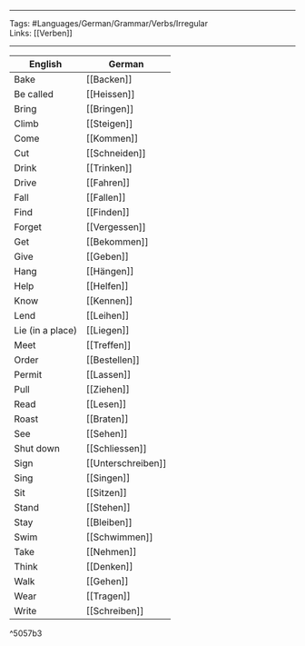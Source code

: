 ___
Tags: #Languages/German/Grammar/Verbs/Irregular  
Links: [[Verben]]
___
English | German
------------ | ------------
Bake | [[Backen]]
Be called | [[Heissen]]
Bring | [[Bringen]]
Climb | [[Steigen]]
Come | [[Kommen]]
Cut | [[Schneiden]]
Drink | [[Trinken]]
Drive | [[Fahren]]
Fall | [[Fallen]]
Find | [[Finden]]
Forget | [[Vergessen]]
Get | [[Bekommen]]
Give | [[Geben]]
Hang | [[Hängen]]
Help | [[Helfen]]
Know | [[Kennen]]
Lend | [[Leihen]]
Lie (in a place) | [[Liegen]]
Meet | [[Treffen]]
Order | [[Bestellen]]
Permit | [[Lassen]]
Pull | [[Ziehen]]
Read  | [[Lesen]]
Roast | [[Braten]]
See | [[Sehen]]
Shut down | [[Schliessen]]
Sign | [[Unterschreiben]]
Sing | [[Singen]]
Sit | [[Sitzen]]
Stand | [[Stehen]]
Stay | [[Bleiben]]
Swim | [[Schwimmen]]
Take | [[Nehmen]]
Think | [[Denken]]
Walk | [[Gehen]]
Wear | [[Tragen]]
Write | [[Schreiben]]

^5057b3